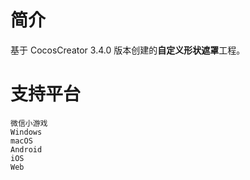 # 简介
基于 CocosCreator 3.4.0 版本创建的**自定义形状遮罩**工程。

# 支持平台

    微信小游戏
    Windows
    macOS
    Android
    iOS
    Web